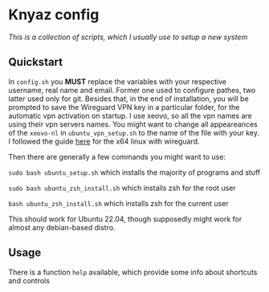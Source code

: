 # Knyaz config
*This is a collection of scripts, which I usually use to setup a new system*

## Quickstart
In ```config.sh``` you **MUST** replace the variables with your respective username, real name and email.  Former one used to configure pathes, two latter used only for git. Besides that, in the end of installation, you will be prompted to save the Wireguard VPN key in a particular folder, for the automatic vpn activation on startup. I use xeovo, so all the vpn names are using their vpn servers names. You might want to change all appeareances of the ```xeovo-nl``` in ```ubuntu_vpn_setup.sh``` to the name of the file with your key. I followed the guide [here](https://xeovo.com/guides/) for the x64 linux with wireguard. 

Then there are generally a few commands you might want to use:

```sudo bash ubuntu_setup.sh``` which installs the majority of programs and stuff

```sudo bash ubuntu_zsh_install.sh``` which installs zsh for the root user

```bash ubuntu_zsh_install.sh``` which installs zsh for the current user

This should work for Ubuntu 22.04, though supposedly might work for almost any debian-based distro. 

## Usage
There is a function ```help``` available, which provide some info about shortcuts and controls